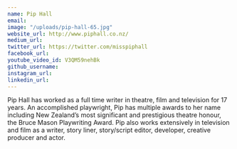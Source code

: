 ```yaml
---
name: Pip Hall
email: 
image: "/uploads/pip-hall-65.jpg"
website_url: http://www.piphall.co.nz/
medium_url: 
twitter_url: https://twitter.com/misspiphall
facebook_url: 
youtube_video_id: V3QM59nehBk
github_username: 
instagram_url: 
linkedin_url: 
---
```


Pip Hall has worked as a full time writer in theatre, film and television for 17 years. An accomplished playwright, Pip has multiple awards to her name including New Zealand’s most significant and prestigious theatre honour, the Bruce Mason Playwriting Award. Pip also works extensively in television and film as a writer, story liner, story/script editor, developer, creative producer and actor.
